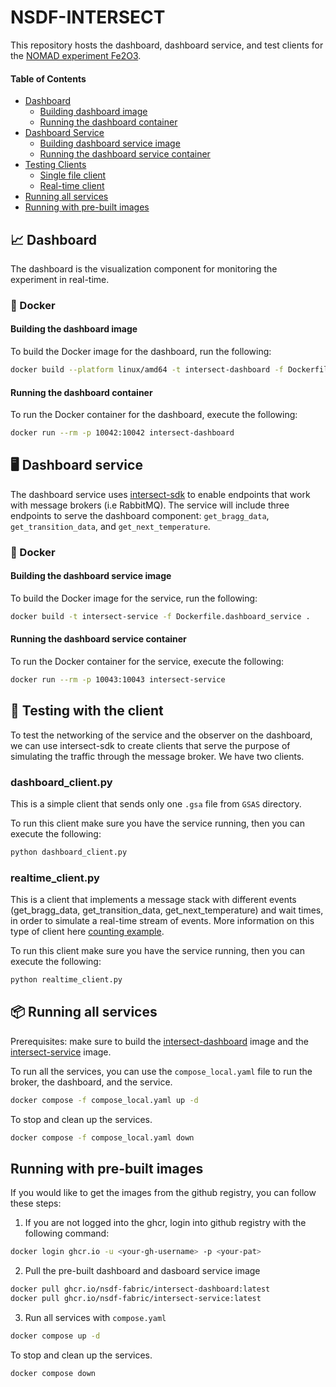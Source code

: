 # NSDF-INTERSECT

This repository hosts the dashboard, dashboard service, and test clients for the [NOMAD experiment Fe2O3](https://docs.google.com/document/d/1wsDgHqE7Mg6-hM07lKuhoV7-m2mvKDEZ/edit).

#### Table of Contents

- [Dashboard](#-dashboard)
  - [Building dashboard image](#building-the-dashboard-image)
  - [Running the dashboard container](#running-the-dashboard-container)
- [Dashboard Service](#-dashboard-service)
  - [Building dashboard service image](#building-the-dashboard-service-image)
  - [Running the dashboard service container](#running-the-dashboard-service-container)
- [Testing Clients](#-testing-with-the-client)
  - [Single file client](#dashboard_clientpy)
  - [Real-time client](#realtime_clientpy)
- [Running all services](#-running-all-services)
- [Running with pre-built images](#running-with-pre-built-images)

## 📈 Dashboard

The dashboard is the visualization component for monitoring the experiment in real-time.

### 🐳 Docker

#### Building the dashboard image

To build the Docker image for the dashboard, run the following:

```bash
docker build --platform linux/amd64 -t intersect-dashboard -f Dockerfile.dashboard .
```

#### Running the dashboard container

To run the Docker container for the dashboard, execute the following:

```bash
docker run --rm -p 10042:10042 intersect-dashboard
```

## 🖥️ Dashboard service

The dashboard service uses [intersect-sdk](https://github.com/INTERSECT-SDK/python-sdk) to enable endpoints that work with message brokers (i.e RabbitMQ).
The service will include three endpoints to serve the dashboard component: `get_bragg_data`, `get_transition_data`, and `get_next_temperature`.

### 🐳 Docker

#### Building the dashboard service image

To build the Docker image for the service, run the following:

```bash
docker build -t intersect-service -f Dockerfile.dashboard_service .
```

#### Running the dashboard service container

To run the Docker container for the service, execute the following:

```bash
docker run --rm -p 10043:10043 intersect-service
```

## 🧪 Testing with the client

To test the networking of the service and the observer on the dashboard, we can use intersect-sdk to create clients that serve the purpose of simulating
the traffic through the message broker. We have two clients.

### dashboard_client.py

This is a simple client that sends only one `.gsa` file from `GSAS` directory.

To run this client make sure you have the service running, then you can execute the following:

```bash
python dashboard_client.py
```

### realtime_client.py

This is a client that implements a message stack with different events (get_bragg_data, get_transition_data, get_next_temperature) and wait times, in order to simulate a real-time stream of events. More information
on this type of client here [counting example](https://intersect-python-sdk.readthedocs.io/en/latest/examples/counting.html).

To run this client make sure you have the service running, then you can execute the following:

```bash
python realtime_client.py
```

## 📦 Running all services

Prerequisites: make sure to build the [intersect-dashboard](#building-the-dashboard-image) image and the [intersect-service](#building-the-dashboard-service-image) image.

To run all the services, you can use the `compose_local.yaml` file to run the broker, the dashboard, and the service.

```bash
docker compose -f compose_local.yaml up -d
```

To stop and clean up the services.

```bash
docker compose -f compose_local.yaml down
```

## Running with pre-built images

If you would like to get the images from the github registry, you can follow these steps:

1. If you are not logged into the ghcr, login into github registry with the following command:

```bash
docker login ghcr.io -u <your-gh-username> -p <your-pat>
```

2. Pull the pre-built dashboard and dasboard service image

```bash
docker pull ghcr.io/nsdf-fabric/intersect-dashboard:latest
docker pull ghcr.io/nsdf-fabric/intersect-service:latest
```

3. Run all services with `compose.yaml`

```bash
docker compose up -d
```

To stop and clean up the services.

```bash
docker compose down
```
